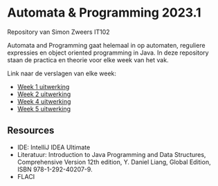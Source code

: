 # Automata & Programming 2023.1

Repository van Simon Zweers IT102

Automata and Programming gaat helemaal in op automaten, reguliere expressies en object oriented programming in Java.
In deze repository staan de practica en theorie voor elke week van het vak.

Link naar de verslagen van elke week:

* [Week 1 uitwerking](./src/week1)
* [Week 2 uitwerking](./src/week2)
* [Week 4 uitwerking](./src/week4)
* [Week 5 uitwerking](./src/week5)

## Resources

- IDE: IntelliJ IDEA Ultimate  
- Literatuur: Introduction to Java Programming and Data Structures, Comprehensive Version 12th edition,
Y. Daniel Liang, Global Edition, ISBN 978-1-292-40207-9.
- FLACI